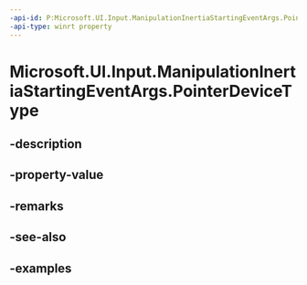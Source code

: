 ```yaml
---
-api-id: P:Microsoft.UI.Input.ManipulationInertiaStartingEventArgs.PointerDeviceType
-api-type: winrt property
---
```


# Microsoft.UI.Input.ManipulationInertiaStartingEventArgs.PointerDeviceType

<!--
public Microsoft.UI.Input.PointerDeviceType PointerDeviceType { get; }
-->


## -description

## -property-value

## -remarks

## -see-also

## -examples



